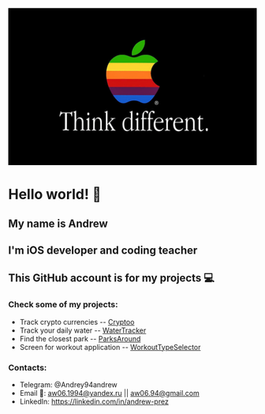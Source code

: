 <img src="./wall3.jpeg">

# Hello world! 🤘
## My name is Andrew
## I'm iOS developer and coding teacher

## This GitHub account is for my projects  💻

### Check some of my projects:
- Track crypto currencies -- [Cryptoo](https://github.com/PrezAndrey/Cryptoo)
- Track your daily water  -- [WaterTracker](https://github.com/PrezAndrey/WaterTracker)
- Find the closest park --  [ParksAround](https://github.com/PrezAndrey/ParksAround)
- Screen for workout application --  [WorkoutTypeSelector](https://github.com/PrezAndrey/WorkoutTypeSelector)


### Contacts:
- Telegram: @Andrey94andrew 
- Email 📧: aw06.1994@yandex.ru || aw06.94@gmail.com 
- LinkedIn: https://linkedin.com/in/andrew-prez

<!--
**PrezAndrey/prezandrey** is a ✨ _special_ ✨ repository because its `README.md` (this file) appears on your GitHub profile.

Here are some ideas to get you started:

- 🔭 I’m currently working on ...
- 🌱 I’m currently learning ...
- 👯 I’m looking to collaborate on ...
- 🤔 I’m looking for help with ...
- 💬 Ask me about ...
- 📫 How to reach me: ...
- 😄 Pronouns: ...
- ⚡ Fun fact: ...
-->
